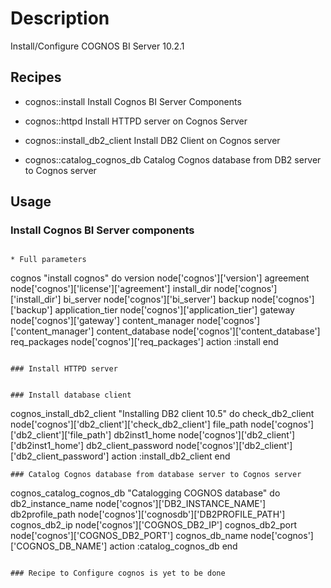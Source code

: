 # Description

Install/Configure COGNOS BI Server 10.2.1

## Recipes

* cognos::install  Install Cognos BI Server Components

* cognos::httpd  Install HTTPD server on Cognos Server

* cognos::install_db2_client Install DB2 Client on Cognos server

* cognos::catalog_cognos_db Catalog Cognos database from DB2 server to Cognos server

## Usage

### Install Cognos BI Server components
```

* Full parameters

```
cognos "install cognos" do
  version             node['cognos']['version']
  agreement           node['cognos']['license']['agreement']
  install_dir         node['cognos']['install_dir']
  bi_server           node['cognos']['bi_server']
  backup              node['cognos']['backup']
  application_tier    node['cognos']['application_tier']
  gateway             node['cognos']['gateway']
  content_manager     node['cognos']['content_manager']
  content_database    node['cognos']['content_database']
  req_packages        node['cognos']['req_packages']
  action :install
end

```

### Install HTTPD server
```

```

### Install database client
```
cognos_install_db2_client "Installing DB2 client 10.5" do
        check_db2_client        node['cognos']['db2_client']['check_db2_client']
        file_path               node['cognos']['db2_client']['file_path']
        db2inst1_home           node['cognos']['db2_client']['db2inst1_home']
        db2_client_password     node['cognos']['db2_client']['db2_client_password']
        action :install_db2_client
end
```
### Catalog Cognos database from database server to Cognos server

```
cognos_catalog_cognos_db "Catalogging COGNOS database" do
  db2_instance_name       node['cognos']['DB2_INSTANCE_NAME']
  db2profile_path         node['cognos']['cognosdb']['DB2PROFILE_PATH']
  cognos_db2_ip        node['cognos']['COGNOS_DB2_IP']
  cognos_db2_port             node['cognos']['COGNOS_DB2_PORT']
  cognos_db_name           node['cognos']['COGNOS_DB_NAME']
  action :catalog_cognos_db
end

```

### Recipe to Configure cognos is yet to be done

```
```


